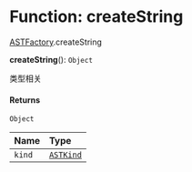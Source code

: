 # Function: createString

[ASTFactory](/en/auto-docs/variable-core/modules/ASTFactory.md).createString

**createString**(): `Object`

类型相关

#### Returns

`Object`

| Name | Type |
| :------ | :------ |
| `kind` | [`ASTKind`](/en/auto-docs/variable-core/enums/ASTKind.md) |

